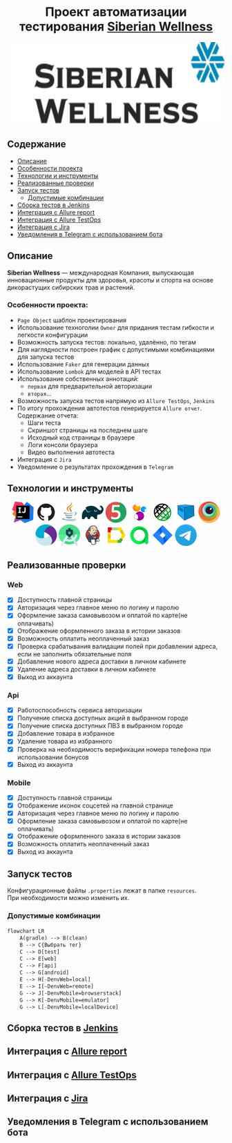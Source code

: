 <div align="center"><h1>Проект автоматизации тестирования <a target="_blank" href="https://kz.siberianwellness.com/kz-ru/">Siberian Wellness</a></h1></div>

<p align="center">
<img alt="Siberian Wellness" src="imgs/logos/siberianWellnessLogo.svg" height="192px" width="668px" />
</p>

## Содержание
+ [Описание](#описание)
+ [Особенности проекта](#особенности-проекта)
+ [Технологии и инструменты](#технологии-и-инструменты)
+ [Реализованные проверки](#реализованные-проверки)
+ [Запуск тестов](#запуск-тестов)
  + [Допустимые комбинации](#допустимые-комбинации)
+ [Cборка тестов в Jenkins](#cборка-тестов-в-jenkins)
+ [Интеграция с Allure report](#интеграция-с-ba-target_blank-hrefallure-reportab)
+ [Интеграция с Allure TestOps](#интеграция-с-ba-target_blank-hrefallure-testopsab)
+ [Интеграция с Jira](#интеграция-с-ba-target_blank-hrefjiraab)
+ [Уведомления в Telegram с использованием бота](#уведомления-в-telegram-с-использованием-бота)

## Описание
**Siberian Wellness** — международная Компания, выпускающая инновационные продукты для здоровья, красоты и спорта на основе дикорастущих сибирских трав и растений.

### Особенности проекта:
- `Page Object` шаблон проектирования
- Использование техноголии `Owner` для придания тестам гибкости и легкости конфигурации
- Возможность запуска тестов: локально, удалённо, по тегам
- Для наглядности построен график с допустимыми комбинациями для запуска тестов
- Использование `Faker` для генерации данных
- Использование `Lombok` для моделей в API тестах
- Использование собственных аннотаций:
    - `первая` для предварительной авторизации
    - `вторая`...
- Возможность запуска тестов напрямую из `Allure TestOps`, `Jenkins`
- По итогу прохождения автотестов генерируется `Allure отчет`. Содержание отчета:
    - Шаги теста
    - Скриншот страницы на последнем шаге
    - Исходный код страницы в браузере
    - Логи консоли браузера
    - Видео выполнения автотеста
- Интеграция с `Jira`
- Уведомление о результатах прохождения в `Telegram`

## Технологии и инструменты
<div align="center">
<a target="_blank" href="https://www.jetbrains.com/idea/"><img alt="InteliJ IDEA" src="imgs/logos/IDEA.svg" height="50px" width="50px"></a>
<a target="_blank" href="https://github.com/"><img alt="GitHub" src="imgs/logos/GitHub.svg" height="50px" width="50px"></a>
<a target="_blank" href="https://www.java.com/"><img alt="Java" src="imgs/logos/Java.svg" height="50px" width="50px"></a>
<a target="_blank" href="https://gradle.org/"><img alt="Gradle" src="imgs/logos/gradle-icon.svg" height="50px" width="50px"></a>
<a target="_blank" href="https://junit.org/junit5/"><img alt="JUnit 5" src="imgs/logos/Junit.svg" height="50px" width="50px"></a>
<a target="_blank" href="https://selenide.org/"><img alt="Selenide" src="imgs/logos/Selenide.svg" height="50px" width="50px"></a>
<a target="_blank" href="https://rest-assured.io/"><img alt="RestAssured" src="imgs/logos/RestAssured.svg" height="50px" width="50px"></a>
<a target="_blank" href="https://aerokube.com/selenoid/"><img alt="Selenoid" src="imgs/logos/Selenoid.svg" height="50px" width="50px"></a>
<a target="_blank" href="https://www.browserstack.com/"><img alt="Browserstack" src="imgs/logos/Browserstack.svg" height="50px" width="50px"></a>
<a target="_blank" href="https://appium.io/"><img alt="Appium" src="imgs/logos/Appium.svg" height="50px" width="50px"></a>
<a target="_blank" href="https://developer.android.com/studio"><img alt="Android Studio" src="imgs/logos/Android_Studio.svg" height="50px" width="50px"></a>
<a target="_blank" href="https://www.jenkins.io/"><img alt="Jenkins" src="imgs/logos/Jenkins.svg" height="50px" width="50px"></a>
<a target="_blank" href="https://github.com/allure-framework/"><img alt="Allure Report" src="imgs/logos/Allure.svg" height="50px" width="50px"></a>
<a target="_blank" href="https://qameta.io/"><img alt="Allure TestOps" src="imgs/logos/Allure_TO.svg" height="50px" width="50px"></a>
<a target="_blank" href="https://www.atlassian.com/software/jira"><img alt="Jira" src="imgs/logos/Jira.svg" height="50px" width="50px"></a>
<a target="_blank" href="https://telegram.org/"><img alt="Telegram" src="imgs/logos/Telegram.svg" height="50px" width="50px"></a>
</div>

## Реализованные проверки
### Web
- [x] Доступность главной страницы
- [x] Авторизация через главное меню по логину и паролю
- [x] Оформление заказа самовывозом и оплатой по карте(не оплачивать)
- [x] Отображение оформленного заказа в истории заказов
- [x] Возможность оплатить неоплаченный заказ
- [x] Проверка срабатывания валидации полей при добавлении адреса, если не заполнить обязательные поля
- [x] Добавление нового адреса доставки в личном кабинете
- [x] Удаление адреса доставки в личном кабинете
- [x] Выход из аккаунта

### Api
- [x] Работоспособность сервиса авторизации
- [x] Получение списка доступных акций в выбранном городе
- [x] Получение списка доступных ПВЗ в выбранном городе
- [x] Добавление товара в избранное
- [x] Удаление товара из избранного
- [x] Проверка на необходимость верификации номера телефона при использовании бонусов
- [x] Выход из аккаунта

### Mobile
- [x] Доступность главной страницы
- [x] Отображение иконок соцсетей на главной странице
- [x] Авторизация через главное меню по логину и паролю
- [x] Оформление заказа самовывозом и оплатой по карте(не оплачивать)
- [x] Отображение оформленного заказа в истории заказов
- [x] Возможность оплатить неоплаченный заказ
- [x] Выход из аккаунта

## Запуск тестов
Конфигурационные файлы `.properties` лежат в папке `resources`. <br/>
При необходимости можно изменить их.
### Допустимые комбинации
```mermaid 
flowchart LR
    A(gradle) --> B(clean)
    B --> C{Выбрать тег}
    C --> D[test]
    C --> E[web]
    C --> F[api]
    C --> G[android]
    E --> H[-DenvWeb=local]
    E --> I[-DenvWeb=remote]
    G --> J[-DenvMobile=browserstack]
    G --> K[-DenvMobile=emulator]
    G --> L[-DenvMobile=localDevice]
```

## Cборка тестов в <b><a target="_blank" href="">Jenkins</a></b>

## Интеграция с <b><a target="_blank" href="">Allure report</a></b>

## Интеграция с <b><a target="_blank" href="">Allure TestOps</a></b>

## Интеграция с <b><a target="_blank" href="">Jira</a></b>

## Уведомления в Telegram с использованием бота